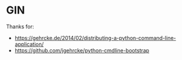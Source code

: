 # GIN





Thanks for:
 - https://gehrcke.de/2014/02/distributing-a-python-command-line-application/
 - https://github.com/jgehrcke/python-cmdline-bootstrap
